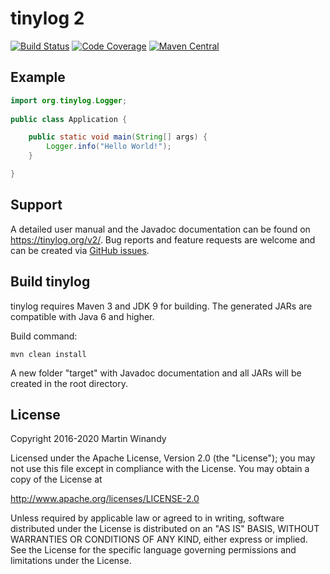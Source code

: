 tinylog 2
=========
[![Build Status](https://travis-ci.org/pmwmedia/tinylog.svg?branch=v2.1)](https://travis-ci.org/pmwmedia/tinylog)
[![Code Coverage](https://codecov.io/gh/pmwmedia/tinylog/branch/v2.1/graph/badge.svg)](https://codecov.io/gh/pmwmedia/tinylog/branch/v2.1)
[![Maven Central](https://maven-badges.herokuapp.com/maven-central/org.tinylog/tinylog-impl/badge.svg)](https://search.maven.org/search?q=g:org.tinylog)

Example
-------

```java
import org.tinylog.Logger;
    
public class Application {

    public static void main(String[] args) {
        Logger.info("Hello World!");
    }

}
```

Support
-------

A detailed user manual and the Javadoc documentation can be found on https://tinylog.org/v2/. Bug reports and feature requests are welcome and can be created via [GitHub issues](https://github.com/pmwmedia/tinylog/issues).

Build tinylog
-------------

tinylog requires Maven 3 and JDK 9 for building. The generated JARs are compatible with Java 6 and higher.

Build command:

	mvn clean install

A new folder "target" with Javadoc documentation and all JARs will be created in the root directory.

License
-------

Copyright 2016-2020 Martin Winandy

Licensed under the Apache License, Version 2.0 (the "License"); you may not use this file except in compliance with the License. You may obtain a copy of the License at

http://www.apache.org/licenses/LICENSE-2.0

Unless required by applicable law or agreed to in writing, software distributed under the License is distributed on an "AS IS" BASIS, WITHOUT WARRANTIES OR CONDITIONS OF ANY KIND, either express or implied. See the License for the specific language governing permissions and limitations under the License.
